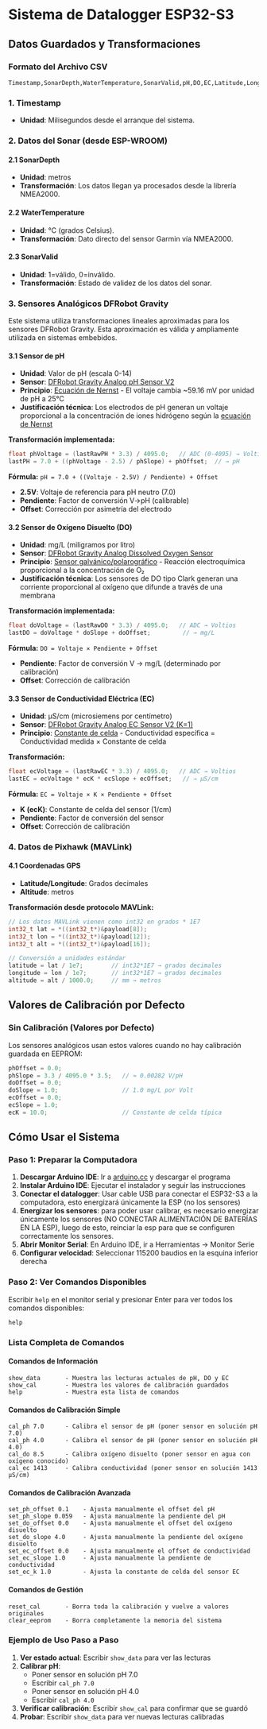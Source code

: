 # Sistema de Datalogger ESP32-S3

## Datos Guardados y Transformaciones

### Formato del Archivo CSV
```
Timestamp,SonarDepth,WaterTemperature,SonarValid,pH,DO,EC,Latitude,Longitude,Altitude
```

### 1. **Timestamp**
- **Unidad**: Milisegundos desde el arranque del sistema.

### 2. **Datos del Sonar (desde ESP-WROOM)**

#### 2.1 SonarDepth
- **Unidad**: metros
- **Transformación**: Los datos llegan ya procesados desde la librería NMEA2000.

#### 2.2 WaterTemperature  
- **Unidad**: °C (grados Celsius).
- **Transformación**: Dato directo del sensor Garmin vía NMEA2000.

#### 2.3 SonarValid
- **Unidad**: 1=válido, 0=inválido.
- **Transformación**: Estado de validez de los datos del sonar.


### 3. **Sensores Analógicos DFRobot Gravity**
Este sistema utiliza transformaciones lineales aproximadas para los sensores DFRobot Gravity. Esta aproximación es válida y ampliamente utilizada en sistemas embebidos.

#### 3.1 Sensor de pH
- **Unidad**: Valor de pH (escala 0-14)
- **Sensor**: [DFRobot Gravity Analog pH Sensor V2](https://www.dfrobot.com/product-1782.html)
- **Principio**: [Ecuación de Nernst](https://atlas-scientific.com/blog/ph-slope/) - El voltaje cambia ~59.16 mV por unidad de pH a 25°C
- **Justificación técnica**: Los electrodos de pH generan un voltaje proporcional a la concentración de iones hidrógeno según la [ecuación de Nernst](https://www.hamiltoncompany.com/process-analytics/ph-and-orp-knowledge/ph-probe-operation-principles/voltage-potentials)

**Transformación implementada:**
```cpp
float phVoltage = (lastRawPH * 3.3) / 4095.0;   // ADC (0-4095) → Voltios
lastPH = 7.0 + ((phVoltage - 2.5) / phSlope) + phOffset;  // → pH
```

**Fórmula:** `pH = 7.0 + ((Voltaje - 2.5V) / Pendiente) + Offset`
- **2.5V**: Voltaje de referencia para pH neutro (7.0)
- **Pendiente**: Factor de conversión V→pH (calibrable)
- **Offset**: Corrección por asimetría del electrodo

#### 3.2 Sensor de Oxígeno Disuelto (DO)
- **Unidad**: mg/L (miligramos por litro)
- **Sensor**: [DFRobot Gravity Analog Dissolved Oxygen Sensor](https://www.dfrobot.com/product-1628.html)
- **Principio**: [Sensor galvánico/polarográfico](https://www.fondriest.com/environmental-measurements/measurements/measuring-water-quality/dissolved-oxygen-sensors-and-methods/) - Reacción electroquímica proporcional a la concentración de O₂
- **Justificación técnica**: Los sensores de DO tipo Clark generan una corriente proporcional al oxígeno que difunde a través de una membrana

**Transformación implementada:**
```cpp
float doVoltage = (lastRawDO * 3.3) / 4095.0;   // ADC → Voltios  
lastDO = doVoltage * doSlope + doOffset;         // → mg/L
```

**Fórmula:** `DO = Voltaje × Pendiente + Offset`
- **Pendiente**: Factor de conversión V → mg/L  (determinado por calibración)
- **Offset**: Corrección de calibración

#### 3.3 Sensor de Conductividad Eléctrica (EC)
- **Unidad**: μS/cm (microsiemens por centímetro)
- **Sensor**: [DFRobot Gravity Analog EC Sensor V2 (K=1)](https://www.dfrobot.com/product-1123.html)
- **Principio**: [Constante de celda](https://atlas-scientific.com/blog/conductivity-probe-cell-constants/) - Conductividad específica = Conductividad medida × Constante de celda

**Transformación:**
```cpp
float ecVoltage = (lastRawEC * 3.3) / 4095.0;   // ADC → Voltios
lastEC = ecVoltage * ecK * ecSlope + ecOffset;   // → μS/cm
```

**Fórmula:** `EC = Voltaje × K × Pendiente + Offset`
- **K (ecK)**: Constante de celda del sensor (1/cm)
- **Pendiente**: Factor de conversión del sensor
- **Offset**: Corrección de calibración

### 4. **Datos de Pixhawk (MAVLink)**

#### 4.1 Coordenadas GPS
- **Latitude/Longitude**: Grados decimales
- **Altitude**: metros

**Transformación desde protocolo MAVLink:**
```cpp
// Los datos MAVLink vienen como int32 en grados * 1E7
int32_t lat = *((int32_t*)&payload[8]);
int32_t lon = *((int32_t*)&payload[12]);
int32_t alt = *((int32_t*)&payload[16]);

// Conversión a unidades estándar
latitude = lat / 1e7;        // int32*1E7 → grados decimales
longitude = lon / 1e7;       // int32*1E7 → grados decimales  
altitude = alt / 1000.0;     // mm → metros
```

## Valores de Calibración por Defecto

### Sin Calibración (Valores por Defecto)
Los sensores analógicos usan estos valores cuando no hay calibración guardada en EEPROM:

```cpp
phOffset = 0.0;
phSlope = 3.3 / 4095.0 * 3.5;   // ≈ 0.00282 V/pH
doOffset = 0.0;
doSlope = 1.0;                  // 1.0 mg/L por Volt
ecOffset = 0.0;
ecSlope = 1.0;
ecK = 10.0;                     // Constante de celda típica
```

## Cómo Usar el Sistema

### Paso 1: Preparar la Computadora
1. **Descargar Arduino IDE**: Ir a [arduino.cc](https://www.arduino.cc/en/software) y descargar el programa
2. **Instalar Arduino IDE**: Ejecutar el instalador y seguir las instrucciones
3. **Conectar el datalogger**: Usar cable USB para conectar el ESP32-S3 a la computadora, esto energizará únicamente la ESP (no los sensores)
4. **Energizar los sensores**: para poder usar calibrar, es necesario energizar únicamente los sensores (NO CONECTAR ALIMENTACIÓN DE BATERÍAS EN LA ESP), luego de esto, reinciar la esp para que se configuren correctamente los sensores.
5. **Abrir Monitor Serial**: En Arduino IDE, ir a Herramientas → Monitor Serie
6. **Configurar velocidad**: Seleccionar 115200 baudios en la esquina inferior derecha

### Paso 2: Ver Comandos Disponibles
Escribir `help` en el monitor serial y presionar Enter para ver todos los comandos disponibles:

```
help
```

### Lista Completa de Comandos

####    **Comandos de Información**
```
show_data       - Muestra las lecturas actuales de pH, DO y EC
show_cal        - Muestra los valores de calibración guardados
help            - Muestra esta lista de comandos
```

####    **Comandos de Calibración Simple**
```
cal_ph 7.0      - Calibra el sensor de pH (poner sensor en solución pH 7.0)
cal_ph 4.0      - Calibra el sensor de pH (poner sensor en solución pH 4.0)
cal_do 8.5      - Calibra oxígeno disuelto (poner sensor en agua con oxígeno conocido)
cal_ec 1413     - Calibra conductividad (poner sensor en solución 1413 μS/cm)
```

####    **Comandos de Calibración Avanzada**
```
set_ph_offset 0.1    - Ajusta manualmente el offset del pH
set_ph_slope 0.059   - Ajusta manualmente la pendiente del pH
set_do_offset 0.0    - Ajusta manualmente el offset del oxígeno disuelto
set_do_slope 4.0     - Ajusta manualmente la pendiente del oxígeno disuelto
set_ec_offset 0.0    - Ajusta manualmente el offset de conductividad
set_ec_slope 1.0     - Ajusta manualmente la pendiente de conductividad
set_ec_k 1.0         - Ajusta la constante de celda del sensor EC
```

####    **Comandos de Gestión**
```
reset_cal       - Borra toda la calibración y vuelve a valores originales
clear_eeprom    - Borra completamente la memoria del sistema
```

### Ejemplo de Uso Paso a Paso

1. **Ver estado actual**: Escribir `show_data` para ver las lecturas
2. **Calibrar pH**: 
   - Poner sensor en solución pH 7.0
   - Escribir `cal_ph 7.0`
   - Poner sensor en solución pH 4.0  
   - Escribir `cal_ph 4.0`
3. **Verificar calibración**: Escribir `show_cal` para confirmar que se guardó
4. **Probar**: Escribir `show_data` para ver nuevas lecturas calibradas



